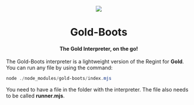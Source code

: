 <p align="center">
     <img src="https://raw.githubusercontent.com/Colack/Gold/main/src/Gold-JS/Gold-Loader/modules/images/Release/Gold-Small.png" />
</p>

<h1 align="center">Gold-Boots</h1>
<h4 align="center">The Gold Interpreter, on the go!</h4>

The Gold-Boots interpreter is a lightweight version of the Regint for **Gold**. You can run any file by using the command:
```powershell
node ./node_modules/gold-boots/index.mjs
```
You need to have a file in the folder with the interpreter. 
The file also needs to be called **runner.mjs**.
